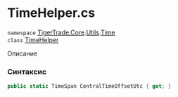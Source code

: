 
# TimeHelper.cs
`namespace` [TigerTrade.Core](../../../TigerTrade.Core.md).[Utils](../../../TigerTrade.Core/Utils.md).[Time](../../../TigerTrade.Core/Utils/Time.md)  
    `class` [TimeHelper](../../TimeHelper.cs.md)

Описание

### Синтаксис
```csharp
public static TimeSpan CentralTimeOffsetUtc { get; }
```

